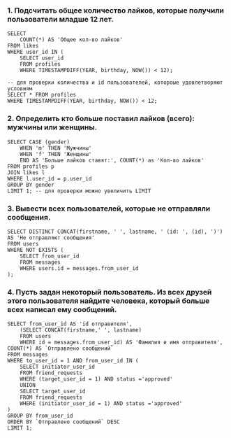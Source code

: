


### 1. Подсчитать общее количество лайков, которые получили пользователи младше 12 лет.


```
SELECT 
	COUNT(*) AS 'Общее кол-во лайков'
FROM likes
WHERE user_id IN (
	SELECT user_id 
	FROM profiles
	WHERE TIMESTAMPDIFF(YEAR, birthday, NOW()) < 12);

-- для проверки количества и id пользователей, котороые удовлетворяют условиям
SELECT * FROM profiles 
WHERE TIMESTAMPDIFF(YEAR, birthday, NOW()) < 12;
```

### 2. Определить кто больше поставил лайков (всего): мужчины или женщины.


```
SELECT CASE (gender)
	WHEN 'm' THEN 'Мужчины'
	WHEN 'f' THEN 'Женщины'
    END AS 'Больше лайков ставят:', COUNT(*) as 'Кол-во лайков'
FROM profiles p 
JOIN likes l 
WHERE l.user_id = p.user_id
GROUP BY gender 
LIMIT 1; -- для проверки можно увеличить LIMIT
```

### 3. Вывести всех пользователей, которые не отправляли сообщения.


```
SELECT DISTINCT CONCAT(firstname, ' ', lastname, ' (id: ', (id), ')') AS 'Не отправляют сообщения'
FROM users
WHERE NOT EXISTS (
	SELECT from_user_id
	FROM messages
	WHERE users.id = messages.from_user_id
);
```

### 4. Пусть задан некоторый пользователь. Из всех друзей этого пользователя найдите человека, который больше всех написал ему сообщений.


```
SELECT from_user_id AS 'id отправителя', 
	(SELECT CONCAT(firstname,' ', lastname) 
    FROM users 
    WHERE id = messages.from_user_id) AS 'Фамилия и имя отправителя', COUNT(*) AS `Отправлено сообщений`
FROM messages 
WHERE to_user_id = 1 AND from_user_id IN (
	SELECT initiator_user_id 
    FROM friend_requests 
    WHERE (target_user_id = 1) AND status ='approved'
    UNION
    SELECT target_user_id 
    FROM friend_requests 
    WHERE (initiator_user_id = 1) AND status ='approved' 
)
GROUP BY from_user_id
ORDER BY `Отправлено сообщений` DESC 
LIMIT 1;
```

